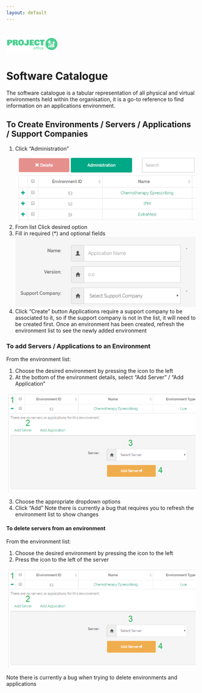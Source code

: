 ```yaml
---
layout: default
---
```

# [![Project Office](https://raw.githubusercontent.com/stevenazari/ProjectOffice/master/ProjectOffice/images/logo.png)](./)

# Software Catalogue

The software catalogue is a tabular representation of all physical and virtual environments held within the organisation, it is a go-to reference to find information on an applications environment.

## To Create Environments / Servers / Applications / Support Companies

1.	Click “Administration” ![Project Office](https://raw.githubusercontent.com/stevenazari/ProjectOffice/master/docs/assets/images/help1.png)
2.	From list Click desired option
3.	Fill in required (*) and optional fields ![Project Office](https://raw.githubusercontent.com/stevenazari/ProjectOffice/master/docs/assets/images/help2.png)
4.	Click “Create” button
Applications require a support company to be associated to it, so if the support company is not in the list, it will need to be created first.
Once an environment has been created, refresh the environment list to see the newly added environment

### To add Servers / Applications to an Environment

From the environment list: 
1.	Choose the desired environment by pressing the  icon to the left
2.	At the bottom of the environment details, select “Add Server” / “Add Application”

![Project Office](https://raw.githubusercontent.com/stevenazari/ProjectOffice/master/docs/assets/images/help3.png)

3.	Choose the appropriate dropdown options
4.	Click “Add”
Note there is currently a bug that requires you to refresh the environment list to show changes

#### To delete servers from an environment

From the environment list:
1.	Choose the desired environment by pressing the  icon to the left
2.	Press the  icon to the left of the server

![Project Office](https://raw.githubusercontent.com/stevenazari/ProjectOffice/master/docs/assets/images/help3.png)

Note there is currently a bug when trying to delete environments and applications
